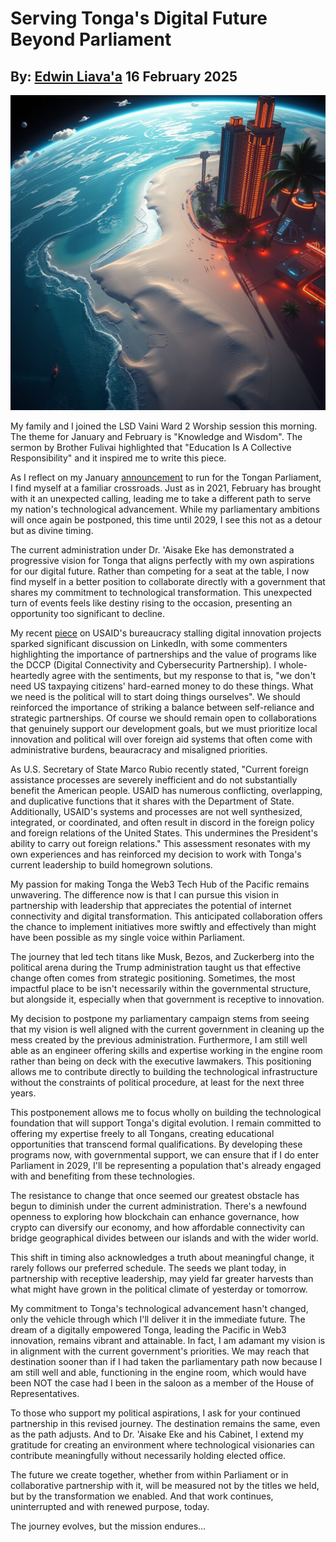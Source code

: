 # Serving Tonga's Digital Future Beyond Parliament
## By: [Edwin Liava'a](https://github.com/EdwinLiavaa) 16 February 2025

<p align="center">
 <img width="1000" src="https://github.com/EdwinLiavaa/liavaa.space/blob/main/blog/20250216/pic.png">
</p>

My family and I joined the LSD Vaini Ward 2 Worship session this morning. The theme for January and February is "Knowledge and Wisdom". The sermon by Brother Fulivai highlighted that "Education Is A Collective Responsibility" and it inspired me to write this piece.

As I reflect on my January [announcement](https://hackernoon.com/with-trump-tech-leaders-are-in-a-better-place-to-shape-us-policy) to run for the Tongan Parliament, I find myself at a familiar crossroads. Just as in 2021, February has brought with it an unexpected calling, leading me to take a different path to serve my nation's technological advancement. While my parliamentary ambitions will once again be postponed, this time until 2029, I see this not as a detour but as divine timing.

The current administration under Dr. 'Aisake Eke has demonstrated a progressive vision for Tonga that aligns perfectly with my own aspirations for our digital future. Rather than competing for a seat at the table, I now find myself in a better position to collaborate directly with a government that shares my commitment to technological transformation. This unexpected turn of events feels like destiny rising to the occasion, presenting an opportunity too significant to decline.

My recent [piece](https://hackernoon.com/usaids-bureaucracy-stalled-digital-innovation-projects) on USAID's bureaucracy stalling digital innovation projects sparked significant discussion on LinkedIn, with some commenters highlighting the importance of partnerships and the value of programs like the DCCP (Digital Connectivity and Cybersecurity Partnership). I whole-heartedly agree with the sentiments, but my response to that is, "we don't need US taxpaying citizens' hard-earned money to do these things. What we need is the political will to start doing things ourselves". We should reinforced the importance of striking a balance between self-reliance and strategic partnerships. Of course we should remain open to collaborations that genuinely support our development goals, but we must prioritize local innovation and political will over foreign aid systems that often come with administrative burdens, beauracracy and misaligned priorities.

As U.S. Secretary of State Marco Rubio recently stated, "Current foreign assistance processes are severely inefficient and do not substantially benefit the American people. USAID has numerous conflicting, overlapping, and duplicative functions that it shares with the Department of State. Additionally, USAID's systems and processes are not well synthesized, integrated, or coordinated, and often result in discord in the foreign policy and foreign relations of the United States. This undermines the President's ability to carry out foreign relations." This assessment resonates with my own experiences and has reinforced my decision to work with Tonga's current leadership to build homegrown solutions.

My passion for making Tonga the Web3 Tech Hub of the Pacific remains unwavering. The difference now is that I can pursue this vision in partnership with leadership that appreciates the potential of internet connectivity and digital transformation. This anticipated collaboration offers the chance to implement initiatives more swiftly and effectively than might have been possible as my single voice within Parliament.

The journey that led tech titans like Musk, Bezos, and Zuckerberg into the political arena during the Trump administration taught us that effective change often comes from strategic positioning. Sometimes, the most impactful place to be isn't necessarily within the governmental structure, but alongside it, especially when that government is receptive to innovation.

My decision to postpone my parliamentary campaign stems from seeing that my vision is well aligned with the current government in cleaning up the mess created by the previous administration. Furthermore, I am still well able as an engineer offering skills and expertise working in the engine room rather than being on deck with the executive lawmakers. This positioning allows me to contribute directly to building the technological infrastructure without the constraints of political procedure, at least for the next three years.

This postponement allows me to focus wholly on building the technological foundation that will support Tonga's digital evolution. I remain committed to offering my expertise freely to all Tongans, creating educational opportunities that transcend formal qualifications. By developing these programs now, with governmental support, we can ensure that if I do enter Parliament in 2029, I'll be representing a population that's already engaged with and benefiting from these technologies.

The resistance to change that once seemed our greatest obstacle has begun to diminish under the current administration. There's a newfound openness to exploring how blockchain can enhance governance, how crypto can diversify our economy, and how affordable connectivity can bridge geographical divides between our islands and with the wider world.

This shift in timing also acknowledges a truth about meaningful change, it rarely follows our preferred schedule. The seeds we plant today, in partnership with receptive leadership, may yield far greater harvests than what might have grown in the political climate of yesterday or tomorrow.

My commitment to Tonga's technological advancement hasn't changed, only the vehicle through which I'll deliver it in the immediate future. The dream of a digitally empowered Tonga, leading the Pacific in Web3 innovation, remains vibrant and attainable. In fact, I am adamant my vision is in alignment with the current government's priorities. We may reach that destination sooner than if I had taken the parliamentary path now because I am still well and able, functioning in the engine room, which would have been NOT the case had I been in the saloon as a member of the House of Representatives.

To those who support my political aspirations, I ask for your continued partnership in this revised journey. The destination remains the same, even as the path adjusts. And to Dr. 'Aisake Eke and his Cabinet, I extend my gratitude for creating an environment where technological visionaries can contribute meaningfully without necessarily holding elected office.

The future we create together, whether from within Parliament or in collaborative partnership with it, will be measured not by the titles we held, but by the transformation we enabled. And that work continues, uninterrupted and with renewed purpose, today.

The journey evolves, but the mission endures...
